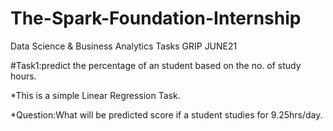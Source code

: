 # The-Spark-Foundation-Internship
Data Science & Business Analytics Tasks GRIP JUNE21

#Task1:predict the percentage of an student based on the no. of study hours.

*This is a simple Linear Regression Task.

*Question:What will be predicted score if a student studies for 9.25hrs/day.
